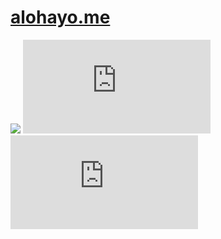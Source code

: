 # [alohayo.me](https://alohayo.me/)


[![](https://github.com/GarfieldZHU/alohayo.me/workflows/alohayo-me/badge.svg)](https://github.com/GarfieldZHU/alohayo.me/actions)
[![MIT licensed](https://img.shields.io/github/license/GarfieldZHU/alohayo.me)](./LICENSE)
[![Last commit](https://img.shields.io/github/last-commit/GarfieldZHU/alohayo.me)](.)
